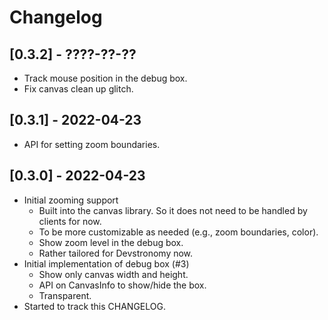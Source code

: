 # Changelog

## [0.3.2] - ????-??-??

- Track mouse position in the debug box.
- Fix canvas clean up glitch.

## [0.3.1] - 2022-04-23

- API for setting zoom boundaries.

## [0.3.0] - 2022-04-23

- Initial zooming support
  - Built into the canvas library. So it does not need to be handled by clients for now.
  - To be more customizable as needed (e.g., zoom boundaries, color).
  - Show zoom level in the debug box.
  - Rather tailored for Devstronomy now.
- Initial implementation of debug box (#3)
  - Show only canvas width and height.
  - API on CanvasInfo to show/hide the box.
  - Transparent.
- Started to track this CHANGELOG.
